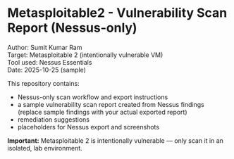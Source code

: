 # Metasploitable2 - Vulnerability Scan Report (Nessus-only)

Author: Sumit Kumar Ram  
Target: Metasploitable 2 (intentionally vulnerable VM)  
Tool used: Nessus Essentials  
Date: 2025-10-25 (sample)

This repository contains:
- Nessus-only scan workflow and export instructions
- a sample vulnerability scan report created from Nessus findings (replace sample findings with your actual exported report)
- remediation suggestions
- placeholders for Nessus export and screenshots

**Important:** Metasploitable 2 is intentionally vulnerable — only scan it in an isolated, lab environment.
